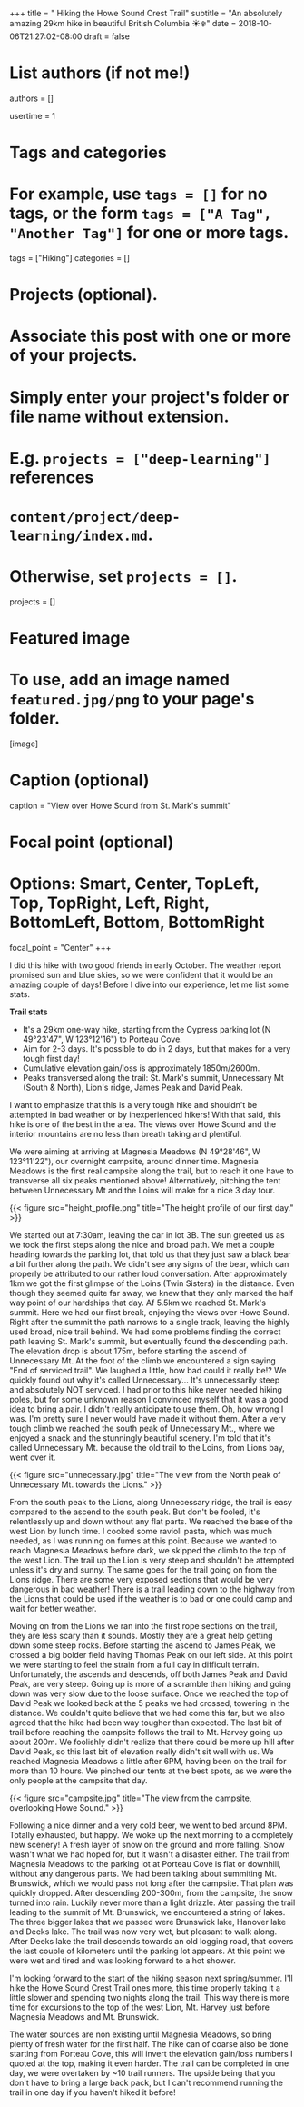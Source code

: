 +++
title = " Hiking the Howe Sound Crest Trail"
subtitle = "An absolutely amazing 29km hike in beautiful British Columbia :sunny::snowflake:"
date = 2018-10-06T21:27:02-08:00
draft = false

# List authors (if not me!)
authors = []

usertime = 1

# Tags and categories
# For example, use `tags = []` for no tags, or the form `tags = ["A Tag", "Another Tag"]` for one or more tags.
tags = ["Hiking"]
categories = []

# Projects (optional).
#   Associate this post with one or more of your projects.
#   Simply enter your project's folder or file name without extension.
#   E.g. `projects = ["deep-learning"]` references
#   `content/project/deep-learning/index.md`.
#   Otherwise, set `projects = []`.
projects = []

# Featured image
# To use, add an image named `featured.jpg/png` to your page's folder.
[image]
  # Caption (optional)
  caption = "View over Howe Sound from St. Mark's summit"

  # Focal point (optional)
  # Options: Smart, Center, TopLeft, Top, TopRight, Left, Right, BottomLeft, Bottom, BottomRight
  focal_point = "Center"
+++

I did this hike with two good friends in early October. The weather report promised sun and blue skies, so we were confident that it would be an amazing couple of days! Before I dive into our experience, let me list some stats.

**Trail stats**

- It's a 29km one-way hike, starting from the Cypress parking lot (N 49°23'47", W 123°12'16") to Porteau Cove.
- Aim for 2-3 days. It's possible to do in 2 days, but that makes for a very tough first day!
- Cumulative elevation gain/loss is approximately 1850m/2600m.
- Peaks transversed along the trail: St. Mark's summit, Unnecessary Mt (South & North), Lion's ridge, James Peak and David Peak.

I want to emphasize that this is a very tough hike and shouldn't be attempted in bad weather or by inexperienced hikers! With that said, this hike is one of the best in the area. The views over Howe Sound and the interior mountains are no less than breath taking and plentiful.

We were aiming at arriving at Magnesia Meadows (N 49°28'46", W 123°11'22"), our overnight campsite, around dinner time. Magnesia Meadows is the first real campsite along the trail, but to reach it one have to transverse all six peaks mentioned above! Alternatively, pitching the tent between Unnecessary Mt and the Loins will make for a nice 3 day tour.

{{< figure src="height_profile.png" title="The height profile of our first day." >}}

We started out at 7:30am, leaving the car in lot 3B. The sun greeted us as we took the first steps along the nice and broad path. We met a couple heading towards the parking lot, that told us that they just saw a black bear a bit further along the path. We didn't see any signs of the bear, which can properly be attributed to our rather loud conversation.
After approximately 1km we got the first glimpse of the Loins (Twin Sisters) in the distance. Even though they seemed quite far away, we knew that they only marked the half way point of our hardships that day. Af 5.5km we reached St. Mark's summit. Here we had our first break, enjoying the views over Howe Sound. Right after the summit the path narrows to a single track, leaving the highly used broad, nice trail behind. We had some problems finding the correct path leaving St. Mark's summit, but eventually found the descending path. The elevation drop is about 175m, before starting the ascend of Unnecessary Mt. At the foot of the climb we encountered a sign saying "End of serviced trail". We laughed a little, how bad could it really be!? We quickly found out why it's called Unnecessary... It's unnecessarily steep and absolutely NOT serviced. I had prior to this hike never needed hiking poles, but for some unknown reason I convinced myself that it was a good idea to bring a pair. I didn't really anticipate to use them. Oh, how wrong I was. I'm pretty sure I never would have made it without them.
After a very tough climb we reached the south peak of Unnecessary Mt., where we enjoyed a snack and the stunningly beautiful scenery. I'm told that it's called Unnecessary Mt. because the old trail to the Loins, from Lions bay, went over it.

{{< figure src="unnecessary.jpg" title="The view from the North peak of Unnecessary Mt. towards the Lions." >}}

From the south peak to the Lions, along Unnecessary ridge, the trail is easy compared to the ascend to the south peak. But don't be fooled, it's relentlessly up and down without any flat parts. We reached the base of the west Lion by lunch time. I cooked some ravioli pasta, which was much needed, as I was running on fumes at this point.
Because we wanted to reach Magnesia Meadows before dark, we skipped the climb to the top of the west Lion. The trail up the Lion is very steep and shouldn't be attempted unless it's dry and sunny. The same goes for the trail going on from the Lions ridge. There are some very exposed sections that would be very dangerous in bad weather! There is a trail leading down to the highway from the Lions that could be used if the weather is to bad or one could camp and wait for better weather.

Moving on from the Lions we ran into the first rope sections on the trail, they are less scary than it sounds. Mostly they are a great help getting down some steep rocks. Before starting the ascend to James Peak, we crossed a big bolder field having Thomas Peak on our left side. At this point we were starting to feel the strain from a full day in difficult terrain. Unfortunately, the ascends and descends, off both James Peak and David Peak, are very steep. Going up is more of a scramble than hiking and going down was very slow due to the loose surface. Once we reached the top of David Peak we looked back at the 5 peaks we had crossed, towering in the distance. We couldn't quite believe that we had come this far, but we also agreed that the hike had been way tougher than expected.
The last bit of trail before reaching the campsite follows the trail to Mt. Harvey going up about 200m. We foolishly didn't realize that there could be more up hill after David Peak, so this last bit of elevation really didn't sit well with us.
We reached Magnesia Meadows a little after 6PM, having been on the trail for more than 10 hours. We pinched our tents at the best spots, as we were the only people at the campsite that day.

{{< figure src="campsite.jpg" title="The view from the campsite, overlooking Howe Sound." >}}

Following a nice dinner and a very cold beer, we went to bed around 8PM. Totally exhausted, but happy.
We woke up the next morning to a completely new scenery! A fresh layer of snow on the ground and more falling. Snow wasn't what we had hoped for, but it wasn't a disaster either. The trail from Magnesia Meadows to the parking lot at Porteau Cove is flat or downhill, without any dangerous parts. We had been talking about summiting Mt. Brunswick, which we would pass not long after the campsite. That plan was quickly dropped. After descending 200-300m, from the campsite, the snow turned into rain. Luckily never more than a light drizzle.
Ater passing the trail leading to the summit of Mt. Brunswick, we encountered a string of lakes. The three bigger lakes that we passed were Brunswick lake, Hanover lake and Deeks lake. The trail was now very wet, but pleasant to walk along. After Deeks lake the trail descends towards an old logging road, that covers the last couple of kilometers until the parking lot appears. At this point we were wet and tired and was looking forward to a hot shower.

I'm looking forward to the start of the hiking season next spring/summer. I'll hike the Howe Sound Crest Trail ones more, this time properly taking it a little slower and spending two nights along the trail. This way there is more time for excursions to the top of the west Lion, Mt. Harvey just before Magnesia Meadows and Mt. Brunswick.


The water sources are non existing until Magnesia Meadows, so bring plenty of fresh water for the first half.
The hike can of coarse also be done starting from Porteau Cove, this will invert the elevation gain/loss numbers I quoted at the top, making it even harder.
The trail can be completed in one day, we were overtaken by ~10 trail runners. The upside being that you don't have to bring a large back pack, but I can't recommend running the trail in one day if you haven't hiked it before!
